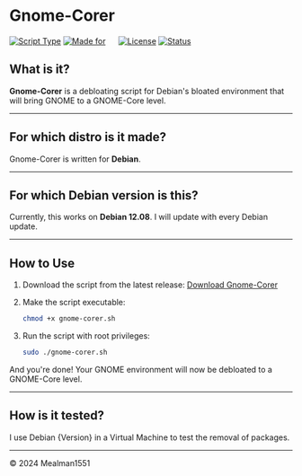 # Gnome-Corer

[![Script Type](https://img.shields.io/badge/Script%20Type-Bash-blue)]()
[![Made for](https://img.shields.io/badge/Made%20for-Debian%2012.08-red)]() <img src='https://www.debian.org/logos/openlogo-nd.svg' width=15>
[![License](https://img.shields.io/badge/License-GNU%20GPL%20v3-green)]()
[![Status](https://img.shields.io/badge/Status-Stable-brightgreen)]()

## What is it?

**Gnome-Corer** is a debloating script for Debian's bloated environment that will bring GNOME to a GNOME-Core level.

---

## For which distro is it made?

Gnome-Corer is written for **Debian**.

---

## For which Debian version is this?

Currently, this works on **Debian 12.08**. I will update with every Debian update.

---

## How to Use

1. Download the script from the latest release:
   [Download Gnome-Corer](https://github.com/Mealman1551/Gnome-Corer/releases/download/1.0.0/gnome-corer.sh)

2. Make the script executable:
   ```bash
   chmod +x gnome-corer.sh

3. Run the script with root privileges:
   ```bash
   sudo ./gnome-corer.sh

And you're done! Your GNOME environment will now be debloated to a GNOME-Core level.

---

## How is it tested?

I use Debian {Version} in a Virtual Machine to test the removal of packages.

---

© 2024 Mealman1551
